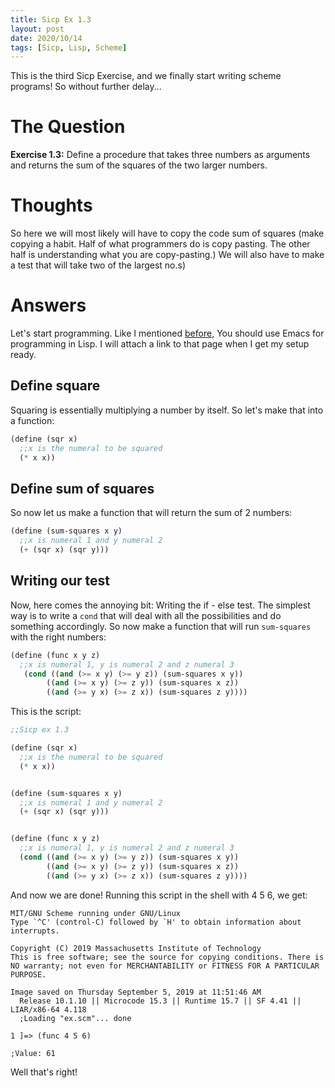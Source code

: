 ```yaml
---
title: Sicp Ex 1.3
layout: post
date: 2020/10/14
tags: [Sicp, Lisp, Scheme]
---
```


This is the third Sicp Exercise, and we finally start writing scheme programs!
So without further delay...

# The Question

**Exercise 1.3:** Define a procedure that takes three numbers as arguments
and returns the sum of the squares of the two larger numbers.

# Thoughts

So here we will most likely will have to copy the code sum of  squares (make copying a habit. Half of what programmers do is copy pasting. The other half is understanding 
what you are copy-pasting.) We will also have to make a test that will take two of the
largest no.s)

# Answers

Let's start programming. Like I mentioned [before](https://benjamin-philip.github.io/2020-10-13-sicp-ex-1.1), You should use Emacs for programming in Lisp.
I will attach a link to that page when I get my setup ready.

## Define square

Squaring is essentially multiplying a number by itself.
So let's make that into a function:

```scheme
(define (sqr x)
  ;;x is the numeral to be squared
  (* x x))
```

## Define sum of squares

So now let us make a function that will return the sum of 2 numbers:

```scheme
(define (sum-squares x y)
  ;;x is numeral 1 and y numeral 2
  (+ (sqr x) (sqr y)))
```

## Writing our test

Now, here comes the annoying bit: Writing the if - else test.
The simplest way is to write a `cond` that will deal with all the possibilities
and do something accordingly. So now make a function that will run `sum-squares`
with the right numbers:

```scheme
(define (func x y z)
  ;;x is numeral 1, y is numeral 2 and z numeral 3
   (cond ((and (>= x y) (>= y z)) (sum-squares x y))
        ((and (>= x y) (>= z y)) (sum-squares x z))
        ((and (>= y x) (>= z x)) (sum-squares z y))))
```

This is the script:

```scheme
;;Sicp ex 1.3

(define (sqr x)
  ;;x is the numeral to be squared
  (* x x))


(define (sum-squares x y)
  ;;x is numeral 1 and y numeral 2
  (+ (sqr x) (sqr y)))


(define (func x y z)
  ;;x is numeral 1, y is numeral 2 and z numeral 3
  (cond ((and (>= x y) (>= y z)) (sum-squares x y))
        ((and (>= x y) (>= z y)) (sum-squares x z))
        ((and (>= y x) (>= z x)) (sum-squares z y))))
```

And now we are done! Running this script in the shell with 4 5 6, we get:
```
MIT/GNU Scheme running under GNU/Linux
Type `^C' (control-C) followed by `H' to obtain information about interrupts.

Copyright (C) 2019 Massachusetts Institute of Technology
This is free software; see the source for copying conditions. There is NO warranty; not even for MERCHANTABILITY or FITNESS FOR A PARTICULAR PURPOSE.

Image saved on Thursday September 5, 2019 at 11:51:46 AM
  Release 10.1.10 || Microcode 15.3 || Runtime 15.7 || SF 4.41 || LIAR/x86-64 4.118
  ;Loading "ex.scm"... done

1 ]=> (func 4 5 6)

;Value: 61
```

Well that's right!


